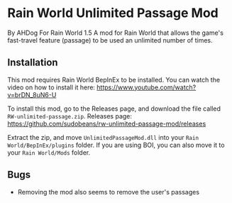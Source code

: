 # Rain World Unlimited Passage Mod
By AHDog
For Rain World 1.5
A mod for Rain World that allows the game's fast-travel feature (passage) to be used an unlimited number of times.

## Installation
This mod requires Rain World BepInEx to be installed. 
You can watch the video on how to install it here:
https://www.youtube.com/watch?v=brDN_8uN6-U

To install this mod, go to the Releases page, and download the file called `RW-unlimited-passage.zip`.
Releases page:
https://github.com/sudobeans/rw-unlimited-passage-mod/releases

Extract the zip, and move `UnlimitedPassageMod.dll` into your `Rain World/BepInEx/plugins` folder.
If you are using BOI, you can also move it to your `Rain World/Mods` folder.

## Bugs
- Removing the mod also seems to remove the user's passages
